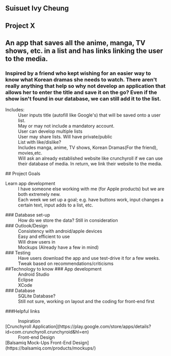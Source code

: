 ## Suisuet Ivy Cheung
## Project X
## An app that saves all the anime, manga, TV shows, etc. in a list and has links linking the user to the media.
### Inspired by a friend who kept wishing for an easier way to know what Korean dramas she needs to watch. There aren't really anything that help so why not develop an application that allows her to enter the title and save it on the go? Even if the show isn't found in our database, we can still add it to the list.  
<dl><dt> Includes:</dt>
<dd>User inputs title (autofill like Google's) that will be saved onto a user list.<dd>
<dd>May or may not include a mandatory account.</dd>
<dd>User can develop multiple lists</dd>
<dd>User may share lists. Will have private/public</dd>
<dd>List with like/dislike?</dd>
<dd>Includes manga, anime, TV shows, Korean Dramas(For the friend), movies,etc.</dd>
<dd>Will ask an already established website like crunchyroll if we can use their database of media. In return, we link their website to the media.</dd>
</dl>
## Project Goals
<dl><dt> Learn app development</dt>
<dd>I have someone else working with me (for Apple products) but we are both extremely new.</dd>
<dd>Each week we set up a goal; e.g. have buttons work, input changes a certain text, input adds to a list, etc.</dd>
</dl>
### Database set-up
<dd>How do we store the data? Still in consideration</dd>
### Outlook/Design
<dd>Consistency with android/apple devices</dd>
<dd>Easy and efficient to use</dd>
<dd>Will draw users in</dd>
<dd>Mockups (Already have a few in mind)</dd>
### Testing
<dd>Have users download the app and use test-drive it for a few weeks.</dd>
<dd>Tweak based on recommendations/criticisms</dd>
##Technology to know
### App development
<dd>Android Studio</dd>
<dd>Eclipse</dd>
<dd>XCode</dd>
### Database
<dd>SQLite Database?</dd>
<dd>Still not sure, working on layout and the coding for front-end first</dd>

###Helpful links
<dd>Inspiration</dd>
[Crunchyroll Application](https://play.google.com/store/apps/details?id=com.crunchyroll.crunchyroid&hl=en)
<dd>Front-end Design</dd>
[Balsamiq Mock-Ups Front-End Design](https://balsamiq.com/products/mockups/)
